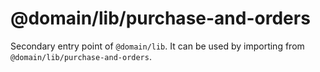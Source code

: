 # @domain/lib/purchase-and-orders

Secondary entry point of `@domain/lib`. It can be used by importing from `@domain/lib/purchase-and-orders`.
